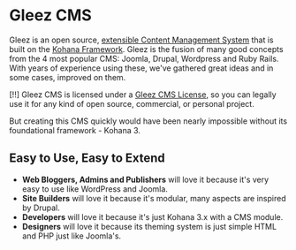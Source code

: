 # Gleez CMS

Gleez is an open source, [extensible Content Management System](http://en.wikipedia.org/wiki/Content_management_system) that is built on the [Kohana Framework](http://kohanaframework.org). Gleez is the fusion of many good concepts from the 4 most popular CMS: Joomla, Drupal, Wordpress and Ruby Rails. With years of experience using these, we've gathered great ideas and in some cases, improved on them.

[!!] Gleez CMS is licensed under a [Gleez CMS License](http://gleezcms.org/license), so you can legally use it for any kind of open source, commercial, or personal project.

But creating this CMS quickly would have been nearly impossible without its foundational framework - Kohana 3.

## Easy to Use, Easy to Extend

+ **Web Bloggers, Admins and Publishers** will love it because it's very easy to use like WordPress and Joomla.
+ **Site Builders** will love it because it's modular, many aspects are inspired by Drupal.
+ **Developers** will love it because it's just Kohana 3.x with a CMS module.
+ **Designers** will love it because its theming system is just simple HTML and PHP just like Joomla's.

